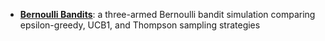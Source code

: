 - [**Bernoulli Bandits**](bernoulli_bandits): a three-armed Bernoulli bandit simulation comparing epsilon-greedy, UCB1, and Thompson sampling strategies
